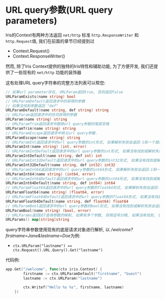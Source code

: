# URL query参数(URL query parameters)

Iris的Context有两种方法返回 `net/http` 标准 `http.ResponseWriter` 和 `http.Request`值, 我们在前面的章节已经提到过

- Context.Request()
- Context.ResponseWriter()

然而, 除了Iris Context提供的独特的Iris特性和辅助功能, 为了方便开发, 我们还提供了一些现有的 `net/http` 功能的装饰器

这有处理URL query字符串的完整方法列表可以帮您:

```go
// 如果url parameter存在, URLParam返回true, 否则返回false 
URLParamExists(name string) bool
// URLParamDefault返回请求中的获得的参数
// 如果没找到参数返回 "def"
URLParamDefault(name string, def string) string
// URLParam返回请求中的任何获得的参数
URLParam(name string) string
// URLParamTrim返回请求中删除url query参数的尾部空格
URLParamTrim(name string) string
// URLParamEscape返回请求中转义url query参数.
URLParamEscape(name string) string
// URLParamInt返回请求中的url query参数的int形式, 如果解析失败会返回-1和一个错误
URLParamInt(name string) (int, error)
// URLParamIntDefault返回请求中的url query参数的int形式, 如果没有找到或解析失败会返回 "def"
URLParamIntDefault(name string, def int) int
// URLParamInt32Default返回请求中的url query参数的int32形式, 如果没有找到或解析失败会返回 "def"
URLParamInt32Default(name string, def int32) int32
// URLParamInt64返回请求中的url query参数的int64形式, 如果解析失败会返回-1和一个错误
URLParamInt64(name string) (int64, error)
// URLParamInt64Default返回请求中的url query参数的int64形式, 如果没有找到或解析失败会返回 "def"
URLParamInt64Default(name string, def int64) int64
// URLParamFloat64返回请求中的url query参数的float64形式, 如果解析失败会返回-1和一个错误
URLParamFloat64(name string) (float64, error)
// URLParamFloat64Default返回请求中的url query参数的float64形式, 如果没有找到或解析失败会返回 "def"
URLParamFloat64Default(name string, def float64) float64
// URLParamBool返回请求中的url query参数的bool形式, 如果没有找到或解析失败会返回一个错误
URLParamBool(name string) (bool, error)
// URLParams返回GET查询参数的映射, 如果有多个参数, 则用逗号分隔, 如果没有找到, 它返回一个空的映射
URLParams() map[string]string
```

query字符串参数使用现有的底层请求对象进行解析, 以 */welcome?firstname=Jane&lastname=Doe*为例:

- `ctx.URLParam("lastname") == ctx.Request().URL.Query().Get("lastname")`

代码例:

```go
app.Get("/welcome", func(ctx iris.Context) {
        firstname := ctx.URLParamDefault("firstname", "Guest")
        lastname := ctx.URLParam("lastname") 

        ctx.Writef("Hello %s %s", firstname, lastname)
    })
```